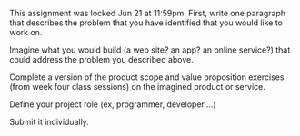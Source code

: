 This assignment was locked Jun 21 at 11:59pm.
First, write one paragraph that describes the problem that you have identified that you would like to work on.

Imagine what you would build (a web site? an app? an online service?) that could address the problem you described above.

Complete a version of the product scope and value proposition exercises (from week four class sessions) on the imagined product or service.

Define your project role (ex, programmer, developer....)

Submit it individually. 